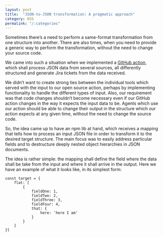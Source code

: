 ```yaml
---
layout: post
title:  "JSON-to-JSON transformation: A pragmatic approach"
category: OSS
permalink: "/:categories"
---
```

Sometimes there’s a need to perform a same-format transformation from one structure into another. There are also times, when you need to provide a generic way to perform the transformation, without the need to change your source code.

We came into such a situation when we implemented a [GitHub action](https://github.com/camelotls/actions-jira-integration), which shall process JSON data from several sources, all differently structured and generate Jira tickets from the data received.

We didn’t want to create strong ties between the individual tools which served with the input to our open source action, perhaps by implementing functionality to handle the different types of input. Also, our requirement was that code changes shouldn’t become necessary even if our GitHub action changes in the way it expects the input data to be. Agents which use our action should be able to change their output in the structure which our action expects at any given time, without the need to change the source code.

So, the idea came up to have an npm lib at hand, which receives a mapping that tells how to process an input JSON file in order to transform it to the desired target structure.
The main focus was to easily address particular fields and to destructure deeply nested object hierarchies in JSON documents.

The idea is rather simple: the mapping shall define the field where the data shall be take from the input and where it shall arrive in the output.
Here we have an example of what it looks like, in its simplest form:

```
const target = {
    flat: [
        {
            fieldOne: 1,
            fieldTwo: 2,
            fieldThree: 3,
            fieldFour: 4,
            that: {
                here: 'here I am'
            }
        }
    ]
}l
```

